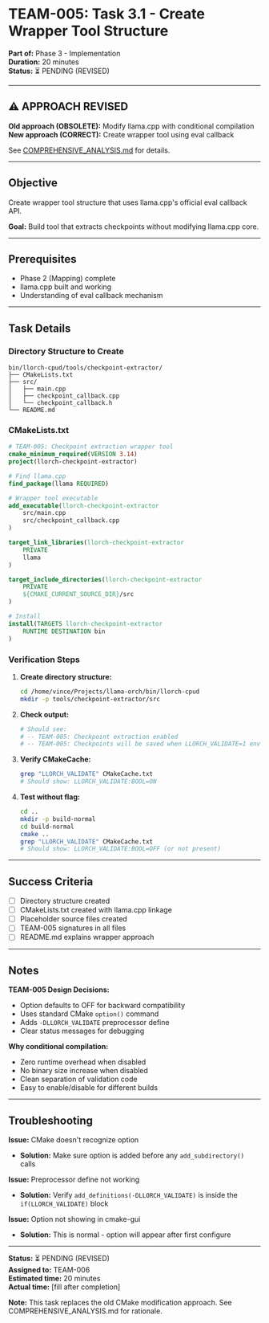 # TEAM-005: Task 3.1 - Create Wrapper Tool Structure
**Part of:** Phase 3 - Implementation  
**Duration:** 20 minutes  
**Status:** ⏳ PENDING (REVISED)

---

## ⚠️ APPROACH REVISED

**Old approach (OBSOLETE):** Modify llama.cpp with conditional compilation  
**New approach (CORRECT):** Create wrapper tool using eval callback

See [COMPREHENSIVE_ANALYSIS.md](COMPREHENSIVE_ANALYSIS.md) for details.

---

## Objective

Create wrapper tool structure that uses llama.cpp's official eval callback API.

**Goal:** Build tool that extracts checkpoints without modifying llama.cpp core.

---

## Prerequisites

- Phase 2 (Mapping) complete
- llama.cpp built and working
- Understanding of eval callback mechanism

---

## Task Details

### Directory Structure to Create

```
bin/llorch-cpud/tools/checkpoint-extractor/
├── CMakeLists.txt
├── src/
│   ├── main.cpp
│   ├── checkpoint_callback.cpp
│   └── checkpoint_callback.h
└── README.md
```

### CMakeLists.txt

```cmake
# TEAM-005: Checkpoint extraction wrapper tool
cmake_minimum_required(VERSION 3.14)
project(llorch-checkpoint-extractor)

# Find llama.cpp
find_package(llama REQUIRED)

# Wrapper tool executable
add_executable(llorch-checkpoint-extractor
    src/main.cpp
    src/checkpoint_callback.cpp
)

target_link_libraries(llorch-checkpoint-extractor
    PRIVATE
    llama
)

target_include_directories(llorch-checkpoint-extractor
    PRIVATE
    ${CMAKE_CURRENT_SOURCE_DIR}/src
)

# Install
install(TARGETS llorch-checkpoint-extractor
    RUNTIME DESTINATION bin
)
```

### Verification Steps

1. **Create directory structure:**
   ```bash
   cd /home/vince/Projects/llama-orch/bin/llorch-cpud
   mkdir -p tools/checkpoint-extractor/src
   ```

2. **Check output:**
   ```bash
   # Should see:
   # -- TEAM-005: Checkpoint extraction enabled
   # -- TEAM-005: Checkpoints will be saved when LLORCH_VALIDATE=1 env var is set
   ```

3. **Verify CMakeCache:**
   ```bash
   grep "LLORCH_VALIDATE" CMakeCache.txt
   # Should show: LLORCH_VALIDATE:BOOL=ON
   ```

4. **Test without flag:**
   ```bash
   cd ..
   mkdir -p build-normal
   cd build-normal
   cmake ..
   grep "LLORCH_VALIDATE" CMakeCache.txt
   # Should show: LLORCH_VALIDATE:BOOL=OFF (or not present)
   ```

---

## Success Criteria

- [ ] Directory structure created
- [ ] CMakeLists.txt created with llama.cpp linkage
- [ ] Placeholder source files created
- [ ] TEAM-005 signatures in all files
- [ ] README.md explains wrapper approach

---

## Notes

**TEAM-005 Design Decisions:**
- Option defaults to OFF for backward compatibility
- Uses standard CMake `option()` command
- Adds `-DLLORCH_VALIDATE` preprocessor define
- Clear status messages for debugging

**Why conditional compilation:**
- Zero runtime overhead when disabled
- No binary size increase when disabled
- Clean separation of validation code
- Easy to enable/disable for different builds

---

## Troubleshooting

**Issue:** CMake doesn't recognize option
- **Solution:** Make sure option is added before any `add_subdirectory()` calls

**Issue:** Preprocessor define not working
- **Solution:** Verify `add_definitions(-DLLORCH_VALIDATE)` is inside the `if(LLORCH_VALIDATE)` block

**Issue:** Option not showing in cmake-gui
- **Solution:** This is normal - option will appear after first configure

---

**Status:** ⏳ PENDING (REVISED)  
**Assigned to:** TEAM-006  
**Estimated time:** 20 minutes  
**Actual time:** [fill after completion]

**Note:** This task replaces the old CMake modification approach. See COMPREHENSIVE_ANALYSIS.md for rationale.
